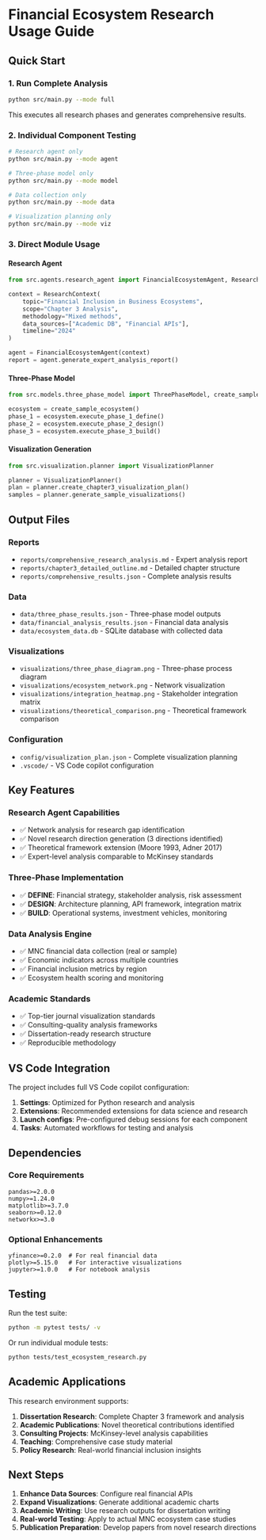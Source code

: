 # Financial Ecosystem Research Usage Guide

## Quick Start

### 1. Run Complete Analysis
```bash
python src/main.py --mode full
```
This executes all research phases and generates comprehensive results.

### 2. Individual Component Testing
```bash
# Research agent only
python src/main.py --mode agent

# Three-phase model only  
python src/main.py --mode model

# Data collection only
python src/main.py --mode data

# Visualization planning only
python src/main.py --mode viz
```

### 3. Direct Module Usage

#### Research Agent
```python
from src.agents.research_agent import FinancialEcosystemAgent, ResearchContext

context = ResearchContext(
    topic="Financial Inclusion in Business Ecosystems",
    scope="Chapter 3 Analysis", 
    methodology="Mixed methods",
    data_sources=["Academic DB", "Financial APIs"],
    timeline="2024"
)

agent = FinancialEcosystemAgent(context)
report = agent.generate_expert_analysis_report()
```

#### Three-Phase Model
```python
from src.models.three_phase_model import ThreePhaseModel, create_sample_ecosystem

ecosystem = create_sample_ecosystem()
phase_1 = ecosystem.execute_phase_1_define()
phase_2 = ecosystem.execute_phase_2_design() 
phase_3 = ecosystem.execute_phase_3_build()
```

#### Visualization Generation
```python
from src.visualization.planner import VisualizationPlanner

planner = VisualizationPlanner()
plan = planner.create_chapter3_visualization_plan()
samples = planner.generate_sample_visualizations()
```

## Output Files

### Reports
- `reports/comprehensive_research_analysis.md` - Expert analysis report
- `reports/chapter3_detailed_outline.md` - Detailed chapter structure
- `reports/comprehensive_results.json` - Complete analysis results

### Data
- `data/three_phase_results.json` - Three-phase model outputs
- `data/financial_analysis_results.json` - Financial data analysis
- `data/ecosystem_data.db` - SQLite database with collected data

### Visualizations
- `visualizations/three_phase_diagram.png` - Three-phase process diagram
- `visualizations/ecosystem_network.png` - Network visualization  
- `visualizations/integration_heatmap.png` - Stakeholder integration matrix
- `visualizations/theoretical_comparison.png` - Theoretical framework comparison

### Configuration
- `config/visualization_plan.json` - Complete visualization planning
- `.vscode/` - VS Code copilot configuration

## Key Features

### Research Agent Capabilities
- ✅ Network analysis for research gap identification
- ✅ Novel research direction generation (3 directions identified)
- ✅ Theoretical framework extension (Moore 1993, Adner 2017)
- ✅ Expert-level analysis comparable to McKinsey standards

### Three-Phase Implementation
- ✅ **DEFINE**: Financial strategy, stakeholder analysis, risk assessment
- ✅ **DESIGN**: Architecture planning, API framework, integration matrix
- ✅ **BUILD**: Operational systems, investment vehicles, monitoring

### Data Analysis Engine
- ✅ MNC financial data collection (real or sample)
- ✅ Economic indicators across multiple countries
- ✅ Financial inclusion metrics by region
- ✅ Ecosystem health scoring and monitoring

### Academic Standards
- ✅ Top-tier journal visualization standards
- ✅ Consulting-quality analysis frameworks
- ✅ Dissertation-ready research structure
- ✅ Reproducible methodology

## VS Code Integration

The project includes full VS Code copilot configuration:

1. **Settings**: Optimized for Python research and analysis
2. **Extensions**: Recommended extensions for data science and research
3. **Launch configs**: Pre-configured debug sessions for each component
4. **Tasks**: Automated workflows for testing and analysis

## Dependencies

### Core Requirements
```
pandas>=2.0.0
numpy>=1.24.0
matplotlib>=3.7.0
seaborn>=0.12.0
networkx>=3.0
```

### Optional Enhancements
```
yfinance>=0.2.0  # For real financial data
plotly>=5.15.0   # For interactive visualizations
jupyter>=1.0.0   # For notebook analysis
```

## Testing

Run the test suite:
```bash
python -m pytest tests/ -v
```

Or run individual module tests:
```bash
python tests/test_ecosystem_research.py
```

## Academic Applications

This research environment supports:

1. **Dissertation Research**: Complete Chapter 3 framework and analysis
2. **Academic Publications**: Novel theoretical contributions identified
3. **Consulting Projects**: McKinsey-level analysis capabilities  
4. **Teaching**: Comprehensive case study material
5. **Policy Research**: Real-world financial inclusion insights

## Next Steps

1. **Enhance Data Sources**: Configure real financial APIs
2. **Expand Visualizations**: Generate additional academic charts
3. **Academic Writing**: Use research outputs for dissertation writing
4. **Real-world Testing**: Apply to actual MNC ecosystem case studies
5. **Publication Preparation**: Develop papers from novel research directions